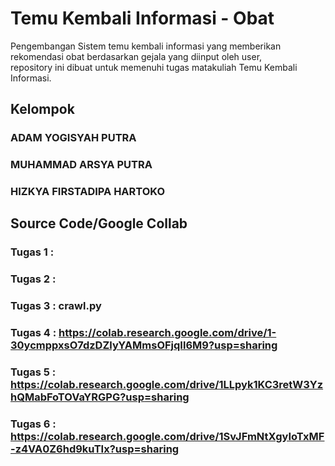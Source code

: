 # Temu Kembali Informasi - Obat

Pengembangan Sistem temu kembali informasi yang memberikan rekomendasi obat berdasarkan gejala yang diinput oleh user,<br/> repository ini dibuat untuk memenuhi tugas matakuliah Temu Kembali Informasi.

## Kelompok

### ADAM YOGISYAH PUTRA

### MUHAMMAD ARSYA PUTRA

### HIZKYA FIRSTADIPA HARTOKO

## Source Code/Google Collab

### Tugas 1 :

### Tugas 2 :

### Tugas 3 : crawl.py

### Tugas 4 : https://colab.research.google.com/drive/1-30ycmppxsO7dzDZlyYAMmsOFjqIl6M9?usp=sharing

### Tugas 5 : https://colab.research.google.com/drive/1LLpyk1KC3retW3YzhQMabFoTOVaYRGPG?usp=sharing

### Tugas 6 : https://colab.research.google.com/drive/1SvJFmNtXgyIoTxMF-z4VA0Z6hd9kuTIx?usp=sharing
